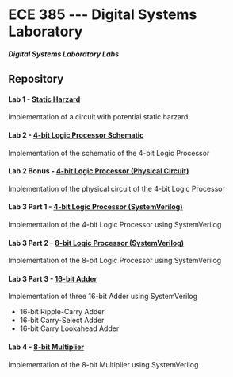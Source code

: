 # ECE 385 --- Digital Systems Laboratory
##### Digital Systems Laboratory Labs

## Repository
#### Lab 1 - [Static Harzard]()
Implementation of a circuit with potential static harzard

#### Lab 2 - [4-bit Logic Processor Schematic](https://gitlab.engr.illinois.edu/hongboz2/digital_systems_laboratory/-/tree/main/4-bit_logic_processor_schematic)

Implementation of the schematic of the 4-bit Logic Processor

#### Lab 2 Bonus - [4-bit Logic Processor (Physical Circuit)](https://gitlab.engr.illinois.edu/hongboz2/digital_systems_laboratory/-/tree/main/Switch)

Implementation of the physical circuit of the 4-bit Logic Processor

#### Lab 3 Part 1 - [4-bit Logic Processor (SystemVerilog)](https://gitlab.engr.illinois.edu/hongboz2/digital_systems_laboratory/-/tree/main/4-bit_logic_processor)

Implementation of the 4-bit Logic Processor using SystemVerilog

#### Lab 3 Part 2 - [8-bit Logic Processor (SystemVerilog)](https://gitlab.engr.illinois.edu/hongboz2/digital_systems_laboratory/-/tree/main/8-bit_logic_processor)

Implementation of the 8-bit Logic Processor using SystemVerilog

#### Lab 3 Part 3 - [16-bit Adder](https://gitlab.engr.illinois.edu/hongboz2/digital_systems_laboratory/-/tree/main/16-bit_Adder)

Implementation of three 16-bit Adder using SystemVerilog
* 16-bit Ripple-Carry Adder
* 16-bit Carry-Select Adder
* 16-bit Carry Lookahead Adder

#### Lab 4 - [8-bit Multiplier](https://gitlab.engr.illinois.edu/hongboz2/digital_systems_laboratory/-/tree/main/8-bit_Multiplier)

Implementation of the 8-bit Multiplier using SystemVerilog
